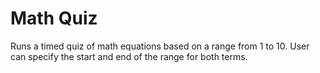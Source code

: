 # Math Quiz

Runs a timed quiz of math equations based on a range from 1 to 10. User can specify the start and end of the range for both terms.
